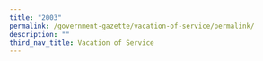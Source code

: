 ```yaml
---
title: "2003"
permalink: /government-gazette/vacation-of-service/permalink/
description: ""
third_nav_title: Vacation of Service
---
```

